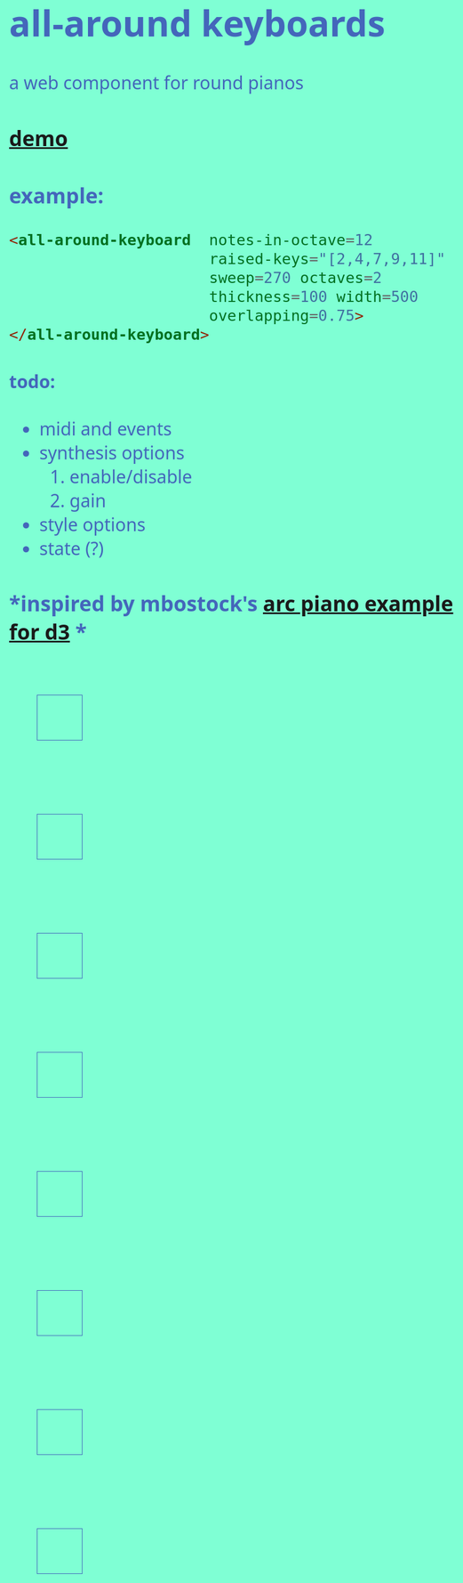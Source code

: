 # all-around keyboards
a web component for round pianos

### [demo](http://micahscopes.github.io/all-around-keyboard)

### example:
```html
<all-around-keyboard  notes-in-octave=12
                      raised-keys="[2,4,7,9,11]"
                      sweep=270 octaves=2
                      thickness=100 width=500
                      overlapping=0.75>
</all-around-keyboard>
```

#### todo:
- midi and events
- synthesis options
  1. enable/disable
  2. gain
- style options
- state (?)

### *inspired by mbostock's [arc piano example for d3](https://bl.ocks.org/mbostock/5723d93e4f617b542991) *

<all-around-keyboard  notes-in-octave="12"
                      raised-keys="[2,4,7,9,11]"
                      sweep=4 octaves="3"
                      thickness="100" width="500"
                      overlapping="0.75">
</all-around-keyboard>

<all-around-keyboard  notes-in-octave="12"
                      raised-keys="[2,5,7,9,11]"
                      sweep=4 octaves="3"
                      thickness="100" width="500"
                      overlapping="0.75">
</all-around-keyboard>


<all-around-keyboard  notes-in-octave="12"
                      raised-keys="[2,4,7,9,11]"
                      sweep=180 octaves="2"
                      thickness="130" width="500"
                      overlapping="0.75">
</all-around-keyboard>

<all-around-keyboard  notes-in-octave="12"
                      raised-keys="[2,4,7,9,11]"
                      sweep=360 octaves="2"
                      thickness="200" width="500"
                      overlapping="0.75">
</all-around-keyboard>

<all-around-keyboard  notes-in-octave="12"
                      raised-keys="[2,4,7,9,11]"
                      sweep=360 octaves="1"
                      thickness="200" width="500"
                      overlapping="0.75">
</all-around-keyboard>

<all-around-keyboard  notes-in-octave="12"
                      raised-keys="[2,5,7,9,11]"
                      sweep=120 octaves="2"
                      thickness="200" width="500"
                      overlapping="0.75">
</all-around-keyboard>

<all-around-keyboard  notes-in-octave="16"
                      raised-keys="[2,4,6,9,11,13,15]"
                      sweep=270 octaves="2"
                      thickness="220" width="500"
                      overlapping="0.75">
</all-around-keyboard>

<all-around-keyboard  notes-in-octave="31"
                      raised-keys="[2,4,6,11,13,15,19,23,25,28,30]"
                      sweep=270 octaves="1"
                      thickness="220" width="500"
                      overlapping="0.75">
</all-around-keyboard>

<script src="dist/all-around-keyboard.js"></script>


<style>
  body {
    background: aquamarine;
    font-size: 2em;
    font-family: sans;
    color: #4466bb;
  }

  all-around-keyboard {
    margin: 50px;
    display: inline-block;
    border: solid #4466bb 1px;
    padding: 40px;
  }
</style>
